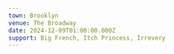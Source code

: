 ```yaml
---
town: Brooklyn
venue: The Broadway
date: 2024-12-09T01:00:00.000Z
support: Big French, Itch Princess, Irrevery
---
```

